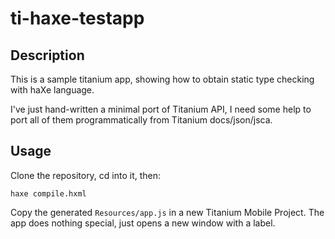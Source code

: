 # ti-haxe-testapp

## Description

This is a sample titanium app, showing how to obtain static type checking with haXe language.

I've just hand-written a minimal port of Titanium API, I need some help to port all of them programmatically from Titanium docs/json/jsca.

## Usage

Clone the repository, cd into it, then:

    haxe compile.hxml

Copy the generated `Resources/app.js` in a new Titanium Mobile Project. The app does nothing special, just opens a new window with a label.
